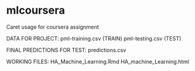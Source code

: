 # mlcoursera
Caret usage for coursera assignment


DATA FOR PROJECT:
pml-training.csv (TRAIN)
pml-testing.csv (TEST)


FINAL PREDICTIONS FOR TEST:
predictions.csv

WORKING FILES:
HA_Machine_Learning.Rmd
HA_machine_Learning.html
